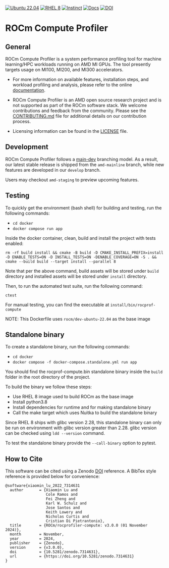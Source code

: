 [![Ubuntu 22.04](https://github.com/ROCm/rocprofiler-compute/actions/workflows/ubuntu-jammy.yml/badge.svg)](https://github.com/ROCm/rocprofiler-compute/actions/workflows/ubuntu-jammy.yml)
[![RHEL 8](https://github.com/ROCm/rocprofiler-compute/actions/workflows/rhel-8.yml/badge.svg)](https://github.com/ROCm/rocprofiler-compute/actions/workflows/rhel-8.yml)
[![Instinct](https://github.com/ROCm/rocprofiler-compute/actions/workflows/mi-rhel9.yml/badge.svg)](https://github.com/ROCm/rocprofiler-compute/actions/workflows/mi-rhel9.yml)
[![Docs](https://github.com/ROCm/rocprofiler-compute/actions/workflows/docs.yml/badge.svg)](https://rocm.github.io/rocprofiler-compute/)
[![DOI](https://zenodo.org/badge/561919887.svg)](https://zenodo.org/badge/latestdoi/561919887)

# ROCm Compute Profiler

## General

ROCm Compute Profiler is a system performance profiling tool for machine
learning/HPC workloads running on AMD MI GPUs. The tool presently
targets usage on MI100, MI200, and MI300 accelerators.

* For more information on available features, installation steps, and
workload profiling and analysis, please refer to the online
[documentation](https://rocm.docs.amd.com/projects/rocprofiler-compute/en/latest/).

* ROCm Compute Profiler is an AMD open source research project and is not supported
as part of the ROCm software stack. We welcome contributions and
feedback from the community. Please see the
[CONTRIBUTING.md](CONTRIBUTING.md) file for additional details on our
contribution process.

* Licensing information can be found in the [LICENSE](LICENSE) file.

## Development

ROCm Compute Profiler follows a
[main-dev](https://nvie.com/posts/a-successful-git-branching-model/)
branching model. As a result, our latest stable release is shipped
from the `amd-mainline` branch, while new features are developed in our
`develop` branch.

Users may checkout `amd-staging` to preview upcoming features.

## Testing

To quickly get the environment (bash shell) for building and testing, run the following commands:
* `cd docker`
* `docker compose run app`

Inside the docker container, clean, build and install the project with tests enabled:
```
rm -rf build install && cmake -B build -D CMAKE_INSTALL_PREFIX=install -D ENABLE_TESTS=ON -D INSTALL_TESTS=ON -DENABLE_COVERAGE=ON -S . && cmake --build build --target install --parallel 8
```

Note that per the above command, build assets will be stored under `build` directory and installed assets will be stored under `install` directory.

Then, to run the automated test suite, run the following command:
```
ctest
```

For manual testing, you can find the executable at `install/bin/rocprof-compute`

NOTE: This Dockerfile uses `rocm/dev-ubuntu-22.04` as the base image

## Standalone binary

To create a standalone binary, run the following commands:
* `cd docker`
* `docker compose -f docker-compose.standalone.yml run app`

You should find the rocprof-compute.bin standalone binary inside the `build` folder in the root directory of the project.

To build the binary we follow these steps:
* Use RHEL 8 image used to build ROCm as the base image
* Install python3.8
* Install dependencies for runtime and for making standalone binary
* Call the make target which uses Nuitka to build the standalone binary

Since RHEL 8 ships with glibc version 2.28, this standalone binary can only be run on environment with glibc version greater than 2.28.
glibc version can be checked using `ldd --version` command.

To test the standalone binary provide the `--call-binary` option to pytest.

## How to Cite

This software can be cited using a Zenodo
[DOI](https://doi.org/10.5281/zenodo.7314631) reference. A BibTex
style reference is provided below for convenience:

```
@software{xiaomin_lu_2022_7314631
  author       = {Xiaomin Lu and
                  Cole Ramos and
                  Fei Zheng and
                  Karl W. Schulz and
                  Jose Santos and
                  Keith Lowery and
                  Nicholas Curtis and
                  Cristian Di Pietrantonio},
  title        = {ROCm/rocprofiler-compute: v3.0.0 (01 November 2024)},
  month        = November,
  year         = 2024,
  publisher    = {Zenodo},
  version      = {v3.0.0},
  doi          = {10.5281/zenodo.7314631},
  url          = {https://doi.org/10.5281/zenodo.7314631}
}
```
